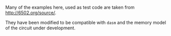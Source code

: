 Many of the examples here, used as test code are taken from http://6502.org/source/.

They have been modified to be compatible with `dasm` and the memory model of the circuit under development.

